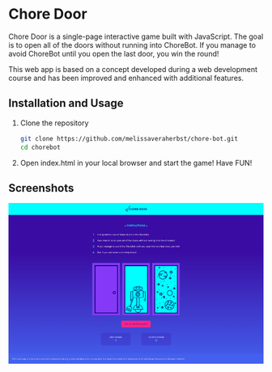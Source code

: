 # Chore Door

Chore Door is a single-page interactive game built with JavaScript. The goal is to open all of the doors without running into ChoreBot. If you manage to avoid ChoreBot until you open the last door, you win the round!

This web app is based on a concept developed during a web development course and has been improved and enhanced with additional features.

## Installation and Usage
1. Clone the repository
   ```bash
   git clone https://github.com/melissaveraherbst/chore-bot.git
   cd chorebot
   ```
2. Open index.html in your local browser and start the game! Have FUN!

## Screenshots

![Screenshot][def]

[def]: /assets/Screenshot_(Desktop).png
